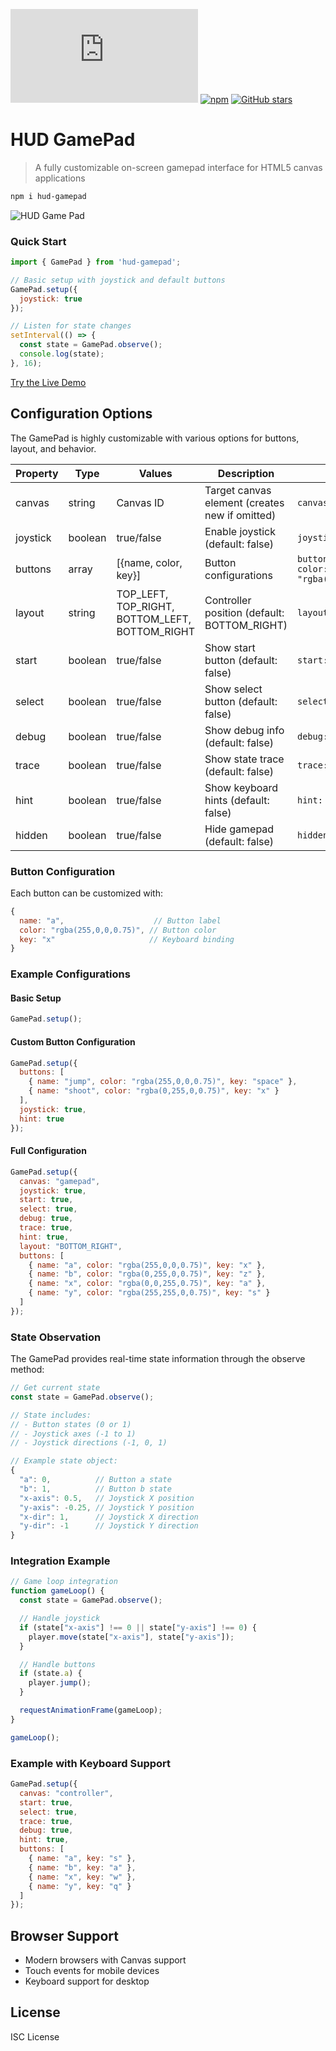 [![File Size](https://img.shields.io/github/size/32teeth/hud-gamepad/index.js?style=for-the-badge)](https://github.com/32teeth/hud-gamepad/edit/master/README.md)
[![npm](https://img.shields.io/npm/dw/hud-gamepad?logo=npm&style=for-the-badge)](https://www.npmjs.com/package/hud-gamepad)
[![GitHub stars](https://img.shields.io/github/stars/32teeth/hud-gamepad?color=pink&label=love&logo=github&logoColor=white&style=for-the-badge)](https://github.com/32teeth/hud-gamepad/edit/master/README.md)

# HUD GamePad
> A fully customizable on-screen gamepad interface for HTML5 canvas applications

```bash
npm i hud-gamepad
```

![HUD Game Pad](https://raw.githubusercontent.com/npm-packages-collection/hud-gamepad/refs/heads/main/assets/hud-gamepad.gif)

### Quick Start
```javascript
import { GamePad } from 'hud-gamepad';

// Basic setup with joystick and default buttons
GamePad.setup({
  joystick: true
});

// Listen for state changes
setInterval(() => {
  const state = GamePad.observe();
  console.log(state);
}, 16);
```

[Try the Live Demo](https://npm-packages-collection.github.io/hud-gamepad/example/)

## Configuration Options

The GamePad is highly customizable with various options for buttons, layout, and behavior.

| Property | Type | Values | Description | Example |
|----------|------|--------|-------------|---------|
| canvas | string | Canvas ID | Target canvas element (creates new if omitted) | `canvas: "gamepad"` |
| joystick | boolean | true/false | Enable joystick (default: false) | `joystick: true` |
| buttons | array | [{name, color, key}] | Button configurations | `buttons: [{name: "a", color: "rgba(255,0,0,0.75)"}]` |
| layout | string | TOP_LEFT, TOP_RIGHT, BOTTOM_LEFT, BOTTOM_RIGHT | Controller position (default: BOTTOM_RIGHT) | `layout: "BOTTOM_LEFT"` |
| start | boolean | true/false | Show start button (default: false) | `start: true` |
| select | boolean | true/false | Show select button (default: false) | `select: true` |
| debug | boolean | true/false | Show debug info (default: false) | `debug: true` |
| trace | boolean | true/false | Show state trace (default: false) | `trace: true` |
| hint | boolean | true/false | Show keyboard hints (default: false) | `hint: true` |
| hidden | boolean | true/false | Hide gamepad (default: false) | `hidden: true` |

### Button Configuration
Each button can be customized with:
```javascript
{
  name: "a",                    // Button label
  color: "rgba(255,0,0,0.75)", // Button color
  key: "x"                     // Keyboard binding
}
```

### Example Configurations

#### Basic Setup
```javascript
GamePad.setup();
```

#### Custom Button Configuration
```javascript
GamePad.setup({
  buttons: [
    { name: "jump", color: "rgba(255,0,0,0.75)", key: "space" },
    { name: "shoot", color: "rgba(0,255,0,0.75)", key: "x" }
  ],
  joystick: true,
  hint: true
});
```

#### Full Configuration
```javascript
GamePad.setup({
  canvas: "gamepad",
  joystick: true,
  start: true,
  select: true,
  debug: true,
  trace: true,
  hint: true,
  layout: "BOTTOM_RIGHT",
  buttons: [
    { name: "a", color: "rgba(255,0,0,0.75)", key: "x" },
    { name: "b", color: "rgba(0,255,0,0.75)", key: "z" },
    { name: "x", color: "rgba(0,0,255,0.75)", key: "a" },
    { name: "y", color: "rgba(255,255,0,0.75)", key: "s" }
  ]
});
```

### State Observation
The GamePad provides real-time state information through the observe method:

```javascript
// Get current state
const state = GamePad.observe();

// State includes:
// - Button states (0 or 1)
// - Joystick axes (-1 to 1)
// - Joystick directions (-1, 0, 1)

// Example state object:
{
  "a": 0,          // Button a state
  "b": 1,          // Button b state
  "x-axis": 0.5,   // Joystick X position
  "y-axis": -0.25, // Joystick Y position
  "x-dir": 1,      // Joystick X direction
  "y-dir": -1      // Joystick Y direction
}
```

### Integration Example
```javascript
// Game loop integration
function gameLoop() {
  const state = GamePad.observe();

  // Handle joystick
  if (state["x-axis"] !== 0 || state["y-axis"] !== 0) {
    player.move(state["x-axis"], state["y-axis"]);
  }

  // Handle buttons
  if (state.a) {
    player.jump();
  }

  requestAnimationFrame(gameLoop);
}

gameLoop();
```

### Example with Keyboard Support
```javascript
GamePad.setup({
  canvas: "controller",
  start: true,
  select: true,
  trace: true,
  debug: true,
  hint: true,
  buttons: [
    { name: "a", key: "s" },
    { name: "b", key: "a" },
    { name: "x", key: "w" },
    { name: "y", key: "q" }
  ]
});
```

## Browser Support
- Modern browsers with Canvas support
- Touch events for mobile devices
- Keyboard support for desktop

## License
ISC License